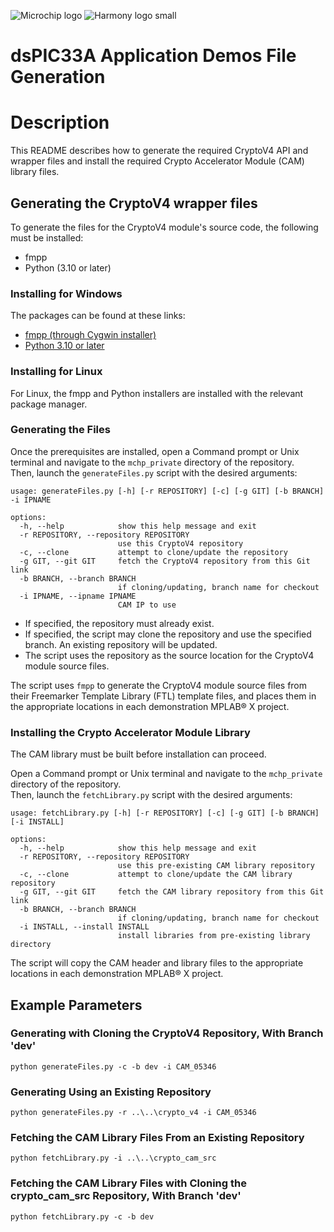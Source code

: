![Microchip logo](https://raw.githubusercontent.com/wiki/Microchip-MPLAB-Harmony/Microchip-MPLAB-Harmony.github.io/images/microchip_logo.png)
![Harmony logo small](https://raw.githubusercontent.com/wiki/Microchip-MPLAB-Harmony/Microchip-MPLAB-Harmony.github.io/images/microchip_mplab_harmony_logo_small.png)

# dsPIC33A Application Demos File Generation

# Description
This README describes how to generate the required CryptoV4 API and wrapper files and install the required Crypto Accelerator Module (CAM) library files.

## Generating the CryptoV4 wrapper files
To generate the files for the CryptoV4 module's source code, the following must be installed:
* fmpp
* Python (3.10 or later)

### Installing for Windows
The packages can be found at these links:
* [fmpp (through Cygwin installer)](https://www.cygwin.com/install.html)
* [Python 3.10 or later](https://www.python.org)

### Installing for Linux
For Linux, the fmpp and Python installers are installed with the relevant package manager.

### Generating the Files
Once the prerequisites are installed, open a Command prompt or Unix terminal and navigate to the `mchp_private` directory of the repository.<br>
Then, launch the `generateFiles.py` script with the desired arguments:

    usage: generateFiles.py [-h] [-r REPOSITORY] [-c] [-g GIT] [-b BRANCH] -i IPNAME

    options:
      -h, --help            show this help message and exit
      -r REPOSITORY, --repository REPOSITORY
                            use this CryptoV4 repository
      -c, --clone           attempt to clone/update the repository
      -g GIT, --git GIT     fetch the CryptoV4 repository from this Git link
      -b BRANCH, --branch BRANCH
                            if cloning/updating, branch name for checkout
      -i IPNAME, --ipname IPNAME
                            CAM IP to use

* If specified, the repository must already exist.
* If specified, the script may clone the repository and use the specified branch.  An existing repository will be updated.
* The script uses the repository as the source location for the CryptoV4 module source files.

The script uses `fmpp` to generate the CryptoV4 module source files from their Freemarker Template Library (FTL) template files, and places them in the appropriate locations in each demonstration MPLAB® X project.

### Installing the Crypto Accelerator Module Library

The CAM library must be built before installation can proceed.

Open a Command prompt or Unix terminal and navigate to the `mchp_private` directory of the repository.<br>
Then, launch the `fetchLibrary.py` script with the desired arguments:

    usage: fetchLibrary.py [-h] [-r REPOSITORY] [-c] [-g GIT] [-b BRANCH] [-i INSTALL]

    options:
      -h, --help            show this help message and exit
      -r REPOSITORY, --repository REPOSITORY
                            use this pre-existing CAM library repository
      -c, --clone           attempt to clone/update the CAM library repository
      -g GIT, --git GIT     fetch the CAM library repository from this Git link
      -b BRANCH, --branch BRANCH
                            if cloning/updating, branch name for checkout
      -i INSTALL, --install INSTALL
                            install libraries from pre-existing library directory

The script will copy the CAM header and library files to the appropriate locations in each demonstration MPLAB® X project.

## Example Parameters
### Generating with Cloning the CryptoV4 Repository, With Branch 'dev'
    python generateFiles.py -c -b dev -i CAM_05346

### Generating Using an Existing Repository
    python generateFiles.py -r ..\..\crypto_v4 -i CAM_05346

### Fetching the CAM Library Files From an Existing Repository
    python fetchLibrary.py -i ..\..\crypto_cam_src

### Fetching the CAM Library Files with Cloning the crypto_cam_src Repository, With Branch 'dev'
    python fetchLibrary.py -c -b dev
